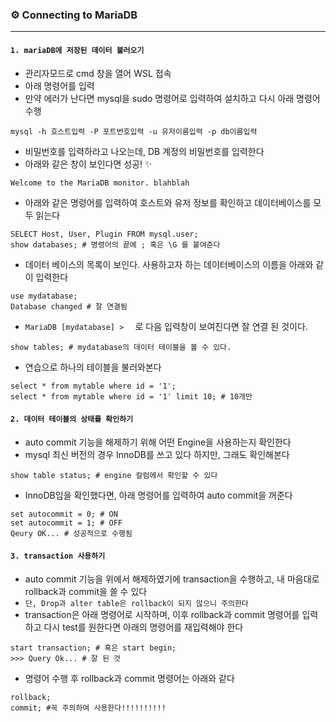 ### ⚙ Connecting to MariaDB

---

#### `1. mariaDB에 저장된 데이터 불러오기`

- 관리자모드로 cmd 창을 열어 WSL 접속
- 아래 명령어를 입력
- 만약 에러가 난다면 mysql을 sudo 명령어로 입력하여 설치하고 다시 아래 명령어 수행

```mariadb
mysql -h 호스트입력 -P 포트번호입력 -u 유저이름입력 -p db이름입력
```

- 비밀번호를 입력하라고 나오는데, DB 계정의 비밀번호를 입력한다
- 아래와 같은 창이 보인다면 성공! ✨

```mariadb
Welcome to the MariaDB monitor. blahblah
```

- 아래와 같은 명령어를 입력하여 호스트와 유저 정보를 확인하고 데이터베이스를 모두 읽는다

```mariadb
SELECT Host, User, Plugin FROM mysql.user;
show databases; # 명령어의 끝에 ; 혹은 \G 를 붙여준다
```

- 데이터 베이스의 목록이 보인다. 사용하고자 하는 데이터베이스의 이름을 아래와 같이 입력한다

```mariadb
use mydatabase;
Database changed # 잘 연결됨
```

- `MariaDB [mydatabase] >  ` 로 다음 입력창이 보여진다면 잘 연결 된 것이다.

``` mariadb
show tables; # mydatabase의 데이터 테이블을 볼 수 있다.
```

- 연습으로 하나의 테이블을 불러와본다

``` mariadb
select * from mytable where id = '1';
select * from mytable where id = '1' limit 10; # 10개만
```



#### `2. 데이터 테이블의 상태를 확인하기`

- auto commit 기능을 해제하기 위해 어떤 Engine을 사용하는지 확인한다
- mysql 최신 버전의 경우 InnoDB를 쓰고 있다 하지만, 그래도 확인해본다

``` mariadb
show table status; # engine 칼럼에서 확인할 수 있다
```

- InnoDB임을 확인했다면, 아래 명령어를 입력하여 auto commit을 꺼준다

``` mariadb
set autocommit = 0; # ON
set autocommit = 1; # OFF
Qeury OK... # 성공적으로 수행됨
```



#### `3. transaction 사용하기`

- auto commit  기능을 위에서 해제하였기에 transaction을 수행하고, 내 마음대로 rollback과 commit을 쓸 수 있다
- `단, Drop과 alter table은 rollback이 되지 않으니 주의한다`
- transaction은 아래 명령어로 시작하며, 이후 rollback과 commit 명령어를 입력하고 다시 test를 원한다면 아래의 명령어를 재입력해야 한다

``` mariadb
start transaction; # 혹은 start begin;
>>> Query Ok... # 잘 된 것
```

- 명령어 수행 후 rollback과 commit 명령어는 아래와 같다

``` mariadb
rollback;
commit; #꼭 주의하여 사용한다!!!!!!!!!!
```

